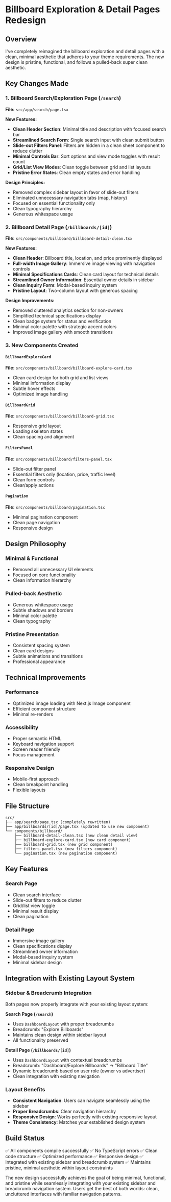 # Billboard Exploration & Detail Pages Redesign

## Overview

I've completely reimagined the billboard exploration and detail pages with a clean, minimal aesthetic that adheres to your theme requirements. The new design is pristine, functional, and follows a pulled-back super clean aesthetic.

## Key Changes Made

### 1. Billboard Search/Exploration Page (`/search`)

**File:** `src/app/search/page.tsx`

**New Features:**

- **Clean Header Section**: Minimal title and description with focused search bar
- **Streamlined Search Form**: Single search input with clean submit button
- **Slide-out Filters Panel**: Filters are hidden in a clean sheet component to reduce clutter
- **Minimal Controls Bar**: Sort options and view mode toggles with result count
- **Grid/List View Modes**: Clean toggle between grid and list layouts
- **Pristine Error States**: Clean empty states and error handling

**Design Principles:**

- Removed complex sidebar layout in favor of slide-out filters
- Eliminated unnecessary navigation tabs (map, history)
- Focused on essential functionality only
- Clean typography hierarchy
- Generous whitespace usage

### 2. Billboard Detail Page (`/billboards/[id]`)

**File:** `src/components/billboard/billboard-detail-clean.tsx`

**New Features:**

- **Clean Header**: Billboard title, location, and price prominently displayed
- **Full-width Image Gallery**: Immersive image viewing with navigation controls
- **Minimal Specifications Cards**: Clean card layout for technical details
- **Streamlined Owner Information**: Essential owner details in sidebar
- **Clean Inquiry Form**: Modal-based inquiry system
- **Pristine Layout**: Two-column layout with generous spacing

**Design Improvements:**

- Removed cluttered analytics section for non-owners
- Simplified technical specifications display
- Clean badge system for status and verification
- Minimal color palette with strategic accent colors
- Improved image gallery with smooth transitions

### 3. New Components Created

#### `BillboardExploreCard`

**File:** `src/components/billboard/billboard-explore-card.tsx`

- Clean card design for both grid and list views
- Minimal information display
- Subtle hover effects
- Optimized image handling

#### `BillboardGrid`

**File:** `src/components/billboard/billboard-grid.tsx`

- Responsive grid layout
- Loading skeleton states
- Clean spacing and alignment

#### `FiltersPanel`

**File:** `src/components/billboard/filters-panel.tsx`

- Slide-out filter panel
- Essential filters only (location, price, traffic level)
- Clean form controls
- Clear/apply actions

#### `Pagination`

**File:** `src/components/billboard/pagination.tsx`

- Minimal pagination component
- Clean page navigation
- Responsive design

## Design Philosophy

### Minimal & Functional

- Removed all unnecessary UI elements
- Focused on core functionality
- Clean information hierarchy

### Pulled-back Aesthetic

- Generous whitespace usage
- Subtle shadows and borders
- Minimal color palette
- Clean typography

### Pristine Presentation

- Consistent spacing system
- Clean card designs
- Subtle animations and transitions
- Professional appearance

## Technical Improvements

### Performance

- Optimized image loading with Next.js Image component
- Efficient component structure
- Minimal re-renders

### Accessibility

- Proper semantic HTML
- Keyboard navigation support
- Screen reader friendly
- Focus management

### Responsive Design

- Mobile-first approach
- Clean breakpoint handling
- Flexible layouts

## File Structure

```
src/
├── app/search/page.tsx (completely rewritten)
├── app/billboards/[id]/page.tsx (updated to use new component)
└── components/billboard/
    ├── billboard-detail-clean.tsx (new clean detail view)
    ├── billboard-explore-card.tsx (new card component)
    ├── billboard-grid.tsx (new grid component)
    ├── filters-panel.tsx (new filters component)
    └── pagination.tsx (new pagination component)
```

## Key Features

### Search Page

- Clean search interface
- Slide-out filters to reduce clutter
- Grid/list view toggle
- Minimal result display
- Clean pagination

### Detail Page

- Immersive image gallery
- Clean specifications display
- Streamlined owner information
- Modal-based inquiry system
- Minimal sidebar design

## Integration with Existing Layout System

### Sidebar & Breadcrumb Integration

Both pages now properly integrate with your existing layout system:

**Search Page (`/search`)**

- Uses `DashboardLayout` with proper breadcrumbs
- Breadcrumb: "Explore Billboards"
- Maintains clean design within sidebar layout
- All functionality preserved

**Detail Page (`/billboards/[id]`)**

- Uses `DashboardLayout` with contextual breadcrumbs
- Breadcrumb: "Dashboard/Explore Billboards" → "Billboard Title"
- Dynamic breadcrumb based on user role (owner vs advertiser)
- Clean integration with existing navigation

### Layout Benefits

- **Consistent Navigation**: Users can navigate seamlessly using the sidebar
- **Proper Breadcrumbs**: Clear navigation hierarchy
- **Responsive Design**: Works perfectly with existing responsive layout
- **Theme Consistency**: Matches your established design system

## Build Status

✅ All components compile successfully
✅ No TypeScript errors
✅ Clean code structure
✅ Optimized performance
✅ Responsive design
✅ Integrated with existing sidebar and breadcrumb system
✅ Maintains pristine, minimal aesthetic within layout constraints

The new design successfully achieves the goal of being minimal, functional, and pristine while seamlessly integrating with your existing sidebar and breadcrumb navigation system. Users get the best of both worlds: clean, uncluttered interfaces with familiar navigation patterns.
